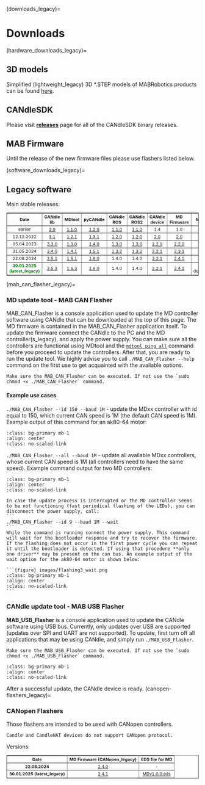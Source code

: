 (downloads_legacy)=

# Downloads

(hardware_downloads_legacy)=

## 3D models

Simplified (lightweight_legacy) 3D \*.STEP models of MABRobotics products can be found
[here](https://drive.google.com/drive/folders/1HMs3-LDdo9Fq8obLJfhrmhvfJQhLiTa4?usp=sharing).

## CANdleSDK

Please visit [**releases**](https://github.com/mabrobotics/CANdle-SDK/releases) page for all of the
CANdleSDK binary releases.

## MAB Firmware

Until the release of the new firmware files please use flashers listed below.

<!-- 
| MD  | PDS  | CANdle  |
|-----|------|---------| -->

(software_downloads_legacy)=

## Legacy software

Main stable releases:

<table border="1" cellpadding="2" cellspacing="0"  class="gridlines sheet0" id="sheet0" style="float:center;text-align:center;font-size:11px ;width:100%">
	<tbody>
		<tr>
      		<td> <b>Date</b></td>
			<td> <b>CANdle lib</b></td>
			<td> <b>MDtool</b></td>
     		<td> <b>pyCANdle</b></td>
			<td> <b>CANdle ROS</b></td>
			<td> <b>CANdle ROS2</b></td>
			<td> <b>CANdle device</b></td>
			<td> <b>MD Firmware</b></td>
			<td> <b>Manual</b></td>
		</tr>
		<tr>
			<td>earlier</td>
			<td><a href = https://github.com/mabrobotics/candle/releases/tag/v3.0 > 3.0 </a></td>
			<td><a href = https://github.com/mabrobotics/mdtool/releases/tag/v1.1 > 1.1.0 </a></td>
      		<td><a href = https://pypi.org/project/pyCandleMAB/1.2.0/ >1.2.0</a></td>
			<td><a href = https://github.com/mabrobotics/candle_ros/releases/tag/v1.1 >1.1.0</a></td>
			<td><a href = https://github.com/mabrobotics/candle_ros2/releases/tag/v1.1>1.1.0</a></td>
			<td>1.4</td>
			<td>1.0</td>
			<td>1.0</td>
		</tr>
    	<tr>
			<td>12.12.2022</td>
			<td><a href = https://github.com/mabrobotics/candle/releases/tag/v3.1_hotfix >3.1</a></td>
			<td><a href = https://github.com/mabrobotics/mdtool/releases/tag/v1.2.1 >1.2.1</a></td>
      		<td><a href = https://pypi.org/project/pyCandleMAB/ >1.3.1</a></td>
			<td><a href = https://github.com/mabrobotics/candle_ros/releases/tag/v1.2 >1.2.0</a></td>
			<td><a href = https://github.com/mabrobotics/candle_ros2/releases/tag/v1.2 >1.2.0</a></td>
			<td><a href = https://drive.google.com/drive/folders/10wIX2uEaf42pkwGgW9fVAcGT7zrbptN9?usp=share_link >2.0</a></td>
			<td><a href = ../MAB_CAN_Flasher_ea1d72f2_V2.0.0 >2.0</a></td>
			<td>1.1.0</td>
		</tr>
		<tr>
			<td>05.04.2023</td>
			<td><a href = https://github.com/mabrobotics/candle/releases/tag/v3.3.0 >3.3.0</a></td>
			<td><a href = https://github.com/mabrobotics/mdtool/releases/tag/v1.3.0 >1.3.0</a></td>
     		<td><a href = https://pypi.org/project/pyCandleMAB/1.4.0/ >1.4.0</a></td>
			<td><a href = https://github.com/mabrobotics/candle_ros/releases/tag/v1.3.0>1.3.0</a></td>
			<td><a href = https://github.com/mabrobotics/candle_ros2/releases/tag/v1.3.0>1.3.0</a></td>
			<td><a href = https://drive.google.com/drive/folders/1KDQ-C75hCG3vG0TmMa5ZI3u2Hdv0R0jF?usp=share_link>2.2.0</a></td>
			<td><a href = https://drive.google.com/drive/folders/1fc-_x4e1BJuoYAXRuuwuZ3nlq07d4J5S?usp=share_link>2.2.0</a></td>
			<td><a href = https://drive.google.com/drive/folders/1mxcU9kXTvOaDagToViuQLT_6AWqyEF4M?usp=sharing>1.2.0</a></td>
		</tr>
		<tr>
			<td>31.05.2024</td>
			<td><a href = https://github.com/mabrobotics/candle/releases/tag/v3.4.0 >3.4.0</a></td>
			<td><a href = https://github.com/mabrobotics/mdtool/releases/tag/v1.4.1 >1.4.1</a></td>
     		<td><a href = https://pypi.org/project/pyCandleMAB/1.5.1/ >1.5.1</a></td>
			<td><a href = https://github.com/mabrobotics/candle_ros/releases/tag/v1.3.2>1.3.2</a></td>
			<td><a href = https://github.com/mabrobotics/candle_ros2/releases/tag/v1.3.2>1.3.2</a></td>
			<td><a href = https://drive.google.com/drive/folders/1iLx-2KV4Cg57oAxH690rDtHau0f8aIYJ?usp=sharing>2.2.1</a></td>
			<td><a href = https://drive.google.com/file/d/1JEStPSVnSHGrSZuBAMhupySp18OfRDAs/view?usp=sharing>2.3.1</a></td>
			<td><a href = ../docs/1.2.1.pdf>1.2.1</a></td>
		</tr>
		<tr>
			<td>22.08.2024</td>
			<td><a href = https://github.com/mabrobotics/candle/releases/tag/v3.5.1>3.5.1</a></td>
			<td><a href = https://github.com/mabrobotics/mdtool/releases/tag/v1.5.1>1.5.1</a></td>
     		<td><a href = https://pypi.org/project/pyCandleMAB/1.6.0>1.6.0</a></td>
			<td><a>1.4.0</a></td>
			<td><a>1.4.0</a></td>
			<td><a href = ../candle-firmware/MAB_USB_Flasher_2.2.1.zip>2.2.1</a></td>
			<td><a href = ../md-firmware/MAB_CAN_Flasher_2.4.0.zip>2.4.0</a></td>
			<td><a href = ../docs/1.2.2.pdf>1.2.2</a></td>
		</tr>
		<tr>
			<td style="color:green;"><b>30.01.2025 (latest_legacy)</b></td>
			<td><a href = https://github.com/mabrobotics/candle/releases/tag/v3.5.3>3.5.3</a></td>
			<td><a href = https://github.com/mabrobotics/mdtool/releases/tag/v1.5.3>1.5.3</a></td>
     		<td><a href = https://pypi.org/project/pyCandleMAB/1.6.0>1.6.0</a></td>
			<td><a>1.4.0</a></td>
			<td><a>1.4.0</a></td>
			<td><a href = ../candle-firmware/MAB_USB_Flasher_2.2.1.zip>2.2.1</a></td>
			<td><a href = ../md-firmware/MAB_CAN_Flasher_2.4.1.zip>2.4.1</a></td>
			<td>this document</td>
		</tr>
	</tbody>
</table>
<p></p>

(mab_can_flasher_legacy)=

### MD update tool - MAB CAN Flasher

MAB_CAN_Flasher is a console application used to update the MD controller software using CANdle that
can be downloaded at the top of this page. The MD firmware is contained in the MAB_CAN_Flasher
application itself. To update the firmware connect the CANdle to the PC and the MD
controller(s_legacy), and apply the power supply. You can make sure all the controllers are
functional using MDtool and the [`mdtool ping all`](mdtool_ping_legacy) command before you proceed
to update the controllers. After that, you are ready to run the update tool. We highly advise you to
call `./MAB_CAN_Flasher --help` command on the first use to get acquainted with the available
options.

```{note}
Make sure the MAB_CAN_Flasher can be executed. If not use the `sudo chmod +x ./MAB_CAN_Flasher` command.
```

#### Example use cases

`./MAB_CAN_Flasher --id 150 --baud 1M` - update the MDxx controller with id equal to 150, which
current CAN speed is 1M (the default CAN speed is 1M). Example output of this command for an ak80-64
motor:

```{figure} images/flashing1.png
:class: bg-primary mb-1
:align: center
:class: no-scaled-link
```

`./MAB_CAN_Flasher --all --baud 1M` - update all available MDxx controllers, whose current CAN speed
is 1M (all controllers need to have the same speed). Example command output for two MD controllers:

```{figure} images/flashing2.png
:class: bg-primary mb-1
:align: center
:class: no-scaled-link
```

````{important}
In case the update process is interrupted or the MD controller seems to be not functioning (fast periodical flashing of the LEDs), you can disconnect the power supply, call:
```
./MAB_CAN_Flasher --id 9 --baud 1M --wait 
```
While the command is running connect the power supply. This command will wait for the bootloader response and try to recover the firmware. If the flashing does not occur in the first power cycle you can repeat it until the bootloader is detected. If using that procedure **only one driver** may be present on the can bus. An example output of the wait option for the ak80-64 motor is shown below:

```{figure} images/flashing3_wait.png
:class: bg-primary mb-1
:align: center
:class: no-scaled-link
```
````

### CANdle update tool - MAB USB Flasher

**MAB_USB_Flasher** is a console application used to update the CANdle software using USB bus.
Currently, only updates over USB are supported (updates over SPI and UART are not supported). To
update, first turn off all applications that may be using CANdle, and simply run
`./MAB_USB_Flasher`.

```{note}
Make sure the MAB_USB_Flasher can be executed. If not use the `sudo chmod +x ./MAB_USB_Flasher` command.
```

```{figure} images/mab_usb_flasher.png
:class: bg-primary mb-1
:align: center
:class: no-scaled-link
```

After a successful update, the CANdle device is ready. (canopen-flashers_legacy)=

### CANopen Flashers

Those flashers are intended to be used with CANopen controllers.

```{important}
Candle and CandleHAT devices do not support CANopen protocol.
```

Versions:

<table border="1" cellpadding="2" cellspacing="0"  class="gridlines sheet0" id="sheet0" style="float:center;text-align:center;font-size:11px ;width:100%">
	<tbody>
		<tr>
      		<td> <b>Date</b></td>
			<td> <b>MD Firmware (CANopen_legacy)</b></td>
			<td> <b>EDS file for MD</b></td>
		</tr>
		<tr>
			<td><b>22.08.2024</b></td>
			<td><a href = ../md-firmware/MAB_CAN_Flasher_CANopen_2.4.0.zip>2.4.0</a></td>
			<td>-</td>
		</tr>
		<tr>
			<td><b>30.01.2025 (latest_legacy)</b></td>
			<td><a href = ../md-firmware/MAB_CAN_Flasher_CANopen_2.4.1.zip>2.4.1</a></td>
			<td><a href = ../eds/MDv1.0.0.eds>MDv1.0.0.eds</a></td>
		</tr>
	</tbody>
</table>
<p></p>
